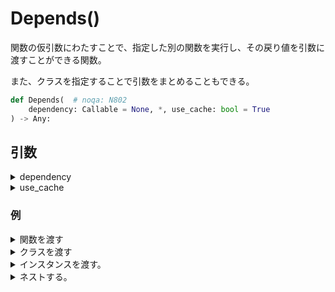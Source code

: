 # Depends()

関数の仮引数にわたすことで、指定した別の関数を実行し、その戻り値を引数に渡すことができる関数。

また、クラスを指定することで引数をまとめることもできる。


```python
def Depends(  # noqa: N802
    dependency: Callable = None, *, use_cache: bool = True
) -> Any:
```

## 引数

<details><summary>dependency</summary>

引数を受け取り、引数を返す関数やクラスなどを指定する

```python
dependency: Callable = None
```

</details>

<details><summary>use_cache</summary>

引数を受け取り、引数を返す関数やクラスなどを指定する

```python
use_cache: bool = True
```

</details>

### 例

<details><summary>関数を渡す</summary>

```python
from typing import Optional
from fastapi import Depends, FastAPI
app = FastAPI()

async def common_parameters(q: Optional[str] = None, skip: int = 0, limit: int = 100):
    return {'q': q, 'skip': skip, 'limit': limit}

@app.get('/items/')
async def read_items(commons: dict = Depends(common_parameters)):
    return commons

@app.get('/users/')
async def read_users(commons: dict = Depends(common_parameters)):
    return commons
```

</details>

<details><summary>クラスを渡す</summary>

クラスでパラメータをまとめることもできます。

`dependency`に渡されるクラスが宣言されている型(クラス)と同じであれば、引数を省略することができます。

```python
from typing import Optional
from fastapi import Depends, FastAPI
app = FastAPI()

fake_items_db = [{'item_name': 'Foo'}, {'item_name': 'Bar'}, {'item_name': 'Baz'}]

class CommonQueryParams:
    def __init__(self, q: Optional[str] = None, skip: int = 0, limit: int = 100):
        self.q = q
        self.skip = skip
        self.limit = limit

@app.get('/items/')
async def read_items(commons: CommonQueryParams = Depends()):
    response = {}
    if commons.q:
        response.update({'q': commons.q})
    items = fake_items_db[commons.skip:commons.skip + commons.limit]
    response.update({'items': items})
    return response
```

</details>

<details><summary>インスタンスを渡す。</summary>

`__call__`を定義することでインスタンス関数として渡すことができる。

```python
from fastapi import Depends, FastAPI

app = FastAPI()


class FixedContentQueryChecker:
    def __init__(self, fixed_content: str):
        self.fixed_content = fixed_content

    def __call__(self, q: str = ""):
        if q:
            return self.fixed_content in q
        return False


checker = FixedContentQueryChecker("bar")


@app.get("/query-checker/")
async def read_query_check(fixed_content_included: bool = Depends(checker)):
    return {"fixed_content_in_query": fixed_content_included}
```

</details>

<details><summary>ネストする。</summary>

最終的にルーティングされた関数に収束しなければならない。

```python
def get_storage_client() -> storage.Client:
    credentials = service_account.Credentials.from_service_account_info(
        json.loads(settings.cloud_storage_credentials_json),
    )
    storage_client = storage.Client(
        project=credentials.project_id,
        credentials=credentials,
    )
    return storage_client


def get_storage_bucket(
    storage_client: storage.Client = Depends(get_storage_client)
) -> storage.Bucket:
    storage_bucket = storage_client.get_bucket(settings.cloud_storage_bucket)
    return storage_bucket


@app.delete('/images/path:path')
async def(
    storage_bucket: storage.Bucket = Depends(get_storage_bucket),
    path: str = Path(...)
):
    blob = storage_bucket.get_blob(path)
    blob.delete()

```

</details>
